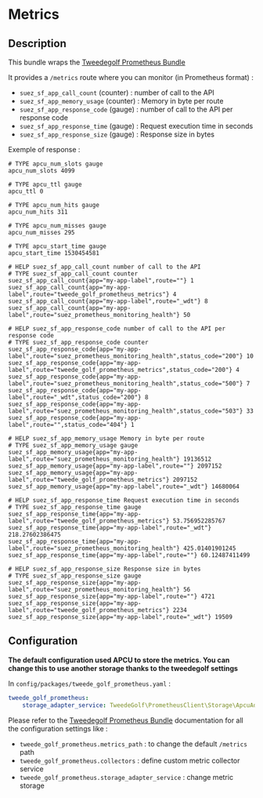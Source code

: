 # Metrics

## Description

This bundle wraps the [Tweedegolf Prometheus Bundle](https://github.com/tweedegolf/prometheus-bundle)

It provides a `/metrics` route where you can monitor (in Prometheus format) :

* `suez_sf_app_call_count` (counter) : number of call to the API
* `suez_sf_app_memory_usage` (counter) : Memory in byte per route
* `suez_sf_app_response_code` (gauge) : number of call to the API per response code
* `suez_sf_app_response_time` (gauge) : Request execution time in seconds
* `suez_sf_app_response_size` (gauge) : Response size in bytes

Exemple of response : 

```
# TYPE apcu_num_slots gauge
apcu_num_slots 4099

# TYPE apcu_ttl gauge
apcu_ttl 0

# TYPE apcu_num_hits gauge
apcu_num_hits 311

# TYPE apcu_num_misses gauge
apcu_num_misses 295

# TYPE apcu_start_time gauge
apcu_start_time 1530454581

# HELP suez_sf_app_call_count number of call to the API
# TYPE suez_sf_app_call_count counter
suez_sf_app_call_count{app="my-app-label",route=""} 1
suez_sf_app_call_count{app="my-app-label",route="tweede_golf_prometheus_metrics"} 4
suez_sf_app_call_count{app="my-app-label",route="_wdt"} 8
suez_sf_app_call_count{app="my-app-label",route="suez_prometheus_monitoring_health"} 50

# HELP suez_sf_app_response_code number of call to the API per response code
# TYPE suez_sf_app_response_code counter
suez_sf_app_response_code{app="my-app-label",route="suez_prometheus_monitoring_health",status_code="200"} 10
suez_sf_app_response_code{app="my-app-label",route="tweede_golf_prometheus_metrics",status_code="200"} 4
suez_sf_app_response_code{app="my-app-label",route="suez_prometheus_monitoring_health",status_code="500"} 7
suez_sf_app_response_code{app="my-app-label",route="_wdt",status_code="200"} 8
suez_sf_app_response_code{app="my-app-label",route="suez_prometheus_monitoring_health",status_code="503"} 33
suez_sf_app_response_code{app="my-app-label",route="",status_code="404"} 1

# HELP suez_sf_app_memory_usage Memory in byte per route
# TYPE suez_sf_app_memory_usage gauge
suez_sf_app_memory_usage{app="my-app-label",route="suez_prometheus_monitoring_health"} 19136512
suez_sf_app_memory_usage{app="my-app-label",route=""} 2097152
suez_sf_app_memory_usage{app="my-app-label",route="tweede_golf_prometheus_metrics"} 2097152
suez_sf_app_memory_usage{app="my-app-label",route="_wdt"} 14680064

# HELP suez_sf_app_response_time Request execution time in seconds
# TYPE suez_sf_app_response_time gauge
suez_sf_app_response_time{app="my-app-label",route="tweede_golf_prometheus_metrics"} 53.756952285767
suez_sf_app_response_time{app="my-app-label",route="_wdt"} 218.27602386475
suez_sf_app_response_time{app="my-app-label",route="suez_prometheus_monitoring_health"} 425.01401901245
suez_sf_app_response_time{app="my-app-label",route=""} 60.12487411499

# HELP suez_sf_app_response_size Response size in bytes
# TYPE suez_sf_app_response_size gauge
suez_sf_app_response_size{app="my-app-label",route="suez_prometheus_monitoring_health"} 56
suez_sf_app_response_size{app="my-app-label",route=""} 4721
suez_sf_app_response_size{app="my-app-label",route="tweede_golf_prometheus_metrics"} 2234
suez_sf_app_response_size{app="my-app-label",route="_wdt"} 19509
```

## Configuration

**The default configuration used APCU to store the metrics. You can change this to use another storage thanks to the tweedegolf settings**

In `config/packages/tweede_golf_prometheus.yaml` :

```yaml
tweede_golf_prometheus:
    storage_adapter_service: TweedeGolf\PrometheusClient\Storage\ApcuAdapter
```

Please refer to the [Tweedegolf Prometheus Bundle](https://github.com/tweedegolf/prometheus-bundle) documentation for all the configuration settings like :

* `tweede_golf_prometheus.metrics_path` : to change the default `/metrics` path
* `tweede_golf_prometheus.collectors` : define custom metric collector service
* `tweede_golf_prometheus.storage_adapter_service` : change metric storage